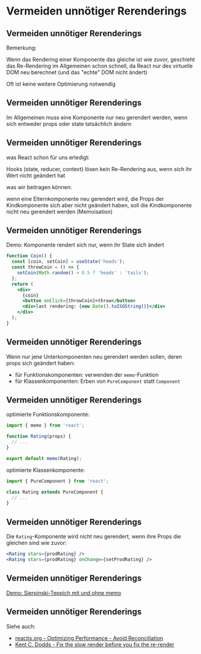 # Vermeiden unnötiger Rerenderings

## Vermeiden unnötiger Rerenderings

Bemerkung:

Wenn das Rendering einer Komponente das gleiche ist wie zuvor, geschieht das Re-Rendering im Allgemeinen schon schnell, da React nur des virtuelle DOM neu berechnet (und das "echte" DOM nicht ändert)

Oft ist keine weitere Optimierung notwendig

## Vermeiden unnötiger Rerenderings

Im Allgemeinen muss eine Komponente nur neu gerendert werden, wenn sich entweder props oder state tatsächlich ändern

## Vermeiden unnötiger Rerenderings

was React schon für uns erledigt:

Hooks (state, reducer, context) lösen kein Re-Rendering aus, wenn sich ihr Wert nicht geändert hat

was wir beitragen können:

wenn eine Elternkomponente neu gerendert wird, die Props der Kindkomponente sich aber nicht geändert haben, soll die Kindkomponente nicht neu gerendert werden (Memoisation)

## Vermeiden unnötiger Rerenderings

Demo: Komponente rendert sich nur, wenn ihr State sich ändert

```jsx
function Coin() {
  const [coin, setCoin] = useState('heads');
  const throwCoin = () => {
    setCoin(Math.random() > 0.5 ? 'heads' : 'tails');
  };
  return (
    <div>
      {coin}
      <button onClick={throwCoin}>throw</button>
      <div>last rendering: {new Date().toISOString()}</div>
    </div>
  );
}
```

## Vermeiden unnötiger Rerenderings

Wenn nur jene Unterkomponenten neu gerendert werden sollen, deren props sich geändert haben:

- für Funktionskomponenten: verwenden der `memo`-Funktion
- für Klassenkomponenten: Erben von `PureComponent` statt `Component`

## Vermeiden unnötiger Rerenderings

optimierte Funktionskomponente:

```jsx
import { memo } from 'react';

function Rating(props) {
  // ...
}

export default memo(Rating);
```

optimierte Klassenkomponente:

```jsx
import { PureComponent } from 'react';

class Rating extends PureComponent {
  // ...
}
```

## Vermeiden unnötiger Rerenderings

Die `Rating`-Komponente wird nicht neu gerendert, wenn ihre Props die gleichen sind wie zuvor:

```jsx
<Rating stars={prodRating} />
<Rating stars={prodRating} onChange={setProdRating} />
```

## Vermeiden unnötiger Rerenderings

[Demo: Sierpinski-Teppich mit und ohne memo](https://codesandbox.io/s/memo-sierpinski-j5dv9)

## Vermeiden unnötiger Rerenderings

Siehe auch:

- [reactjs.org - Optimizing Performance - Avoid Reconciliation](https://reactjs.org/docs/optimizing-performance.html#avoid-reconciliation)
- [Kent C. Dodds - Fix the slow render before you fix the re-render](https://kentcdodds.com/blog/fix-the-slow-render-before-you-fix-the-re-render)
